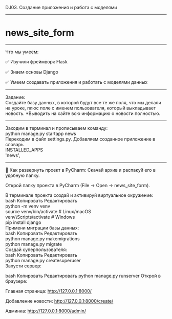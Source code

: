 DJ03. Создание приложения и работа с моделями
_______________________________________________________________________________
# news_site_form
_______________________________________________________________________________
Что мы умеем:

✅ Изучили фреймворк Flask

✅ Знаем основы Django

✅ Умеем создавать приложения и работать с моделями данных
________________________________________________________________________________
 Задание: <br>
Создайте базу данных, в которой будут все те же поля, что мы делали на уроке, плюс поле с именем пользователя, который выкладывает новость.
*Выводить на сайте всю информацию о новости полностью.
_______________________________________________________________________________
Заходим в терминал и прописываем команду:
<br>
python manage.py startapp news
<br>
Переходим в файл settings.py. Добавляем созданное приложение в словарь 
<br>
INSTALLED_APPS
<br>
'news',
<br>
______________________________________________________________________________


🚀 Как развернуть проект в PyCharm:
Скачай архив и распакуй его в удобную папку.

Открой папку проекта в PyCharm (File → Open → news_site_form).

В терминале проекта создай и активируй виртуальное окружение:
<br>
bash
Копировать
Редактировать
<br>
python -m venv venv
<br>
source venv/bin/activate       # Linux/macOS
<br>
venv\Scripts\activate          # Windows
<br>
pip install django
<br>
Примени миграции базы данных:
<br>
bash
Копировать
Редактировать
<br>
python manage.py makemigrations
<br>
python manage.py migrate
<br>
Создай суперпользователя:
<br>
bash
Копировать
Редактировать
<br>
python manage.py createsuperuser
<br>
Запусти сервер:

bash
Копировать
Редактировать
python manage.py runserver
Открой в браузере:

Главная страница: http://127.0.0.1:8000/

Добавление новости: http://127.0.0.1:8000/create/

Админка: http://127.0.0.1:8000/admin/


